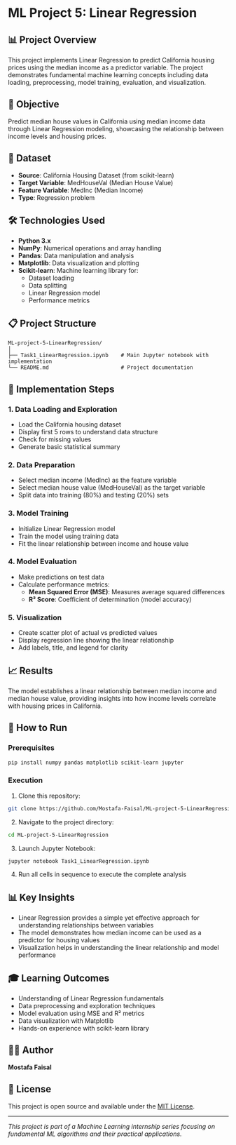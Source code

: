 # ML Project 5: Linear Regression

## 📊 Project Overview
This project implements Linear Regression to predict California housing prices using the median income as a predictor variable. The project demonstrates fundamental machine learning concepts including data loading, preprocessing, model training, evaluation, and visualization.

## 🎯 Objective
Predict median house values in California using median income data through Linear Regression modeling, showcasing the relationship between income levels and housing prices.

## 📁 Dataset
- **Source**: California Housing Dataset (from scikit-learn)
- **Target Variable**: MedHouseVal (Median House Value)
- **Feature Variable**: MedInc (Median Income)
- **Type**: Regression problem

## 🛠️ Technologies Used
- **Python 3.x**
- **NumPy**: Numerical operations and array handling
- **Pandas**: Data manipulation and analysis
- **Matplotlib**: Data visualization and plotting
- **Scikit-learn**: Machine learning library for:
  - Dataset loading
  - Data splitting
  - Linear Regression model
  - Performance metrics

## 📋 Project Structure
```
ML-project-5-LinearRegression/
│
├── Task1_LinearRegression.ipynb    # Main Jupyter notebook with implementation
└── README.md                       # Project documentation
```

## 🚀 Implementation Steps

### 1. Data Loading and Exploration
- Load the California housing dataset
- Display first 5 rows to understand data structure
- Check for missing values
- Generate basic statistical summary

### 2. Data Preparation
- Select median income (MedInc) as the feature variable
- Select median house value (MedHouseVal) as the target variable
- Split data into training (80%) and testing (20%) sets

### 3. Model Training
- Initialize Linear Regression model
- Train the model using training data
- Fit the linear relationship between income and house value

### 4. Model Evaluation
- Make predictions on test data
- Calculate performance metrics:
  - **Mean Squared Error (MSE)**: Measures average squared differences
  - **R² Score**: Coefficient of determination (model accuracy)

### 5. Visualization
- Create scatter plot of actual vs predicted values
- Display regression line showing the linear relationship
- Add labels, title, and legend for clarity

## 📈 Results
The model establishes a linear relationship between median income and median house value, providing insights into how income levels correlate with housing prices in California.

## 🔧 How to Run

### Prerequisites
```bash
pip install numpy pandas matplotlib scikit-learn jupyter
```

### Execution
1. Clone this repository:
```bash
git clone https://github.com/Mostafa-Faisal/ML-project-5-LinearRegression.git
```

2. Navigate to the project directory:
```bash
cd ML-project-5-LinearRegression
```

3. Launch Jupyter Notebook:
```bash
jupyter notebook Task1_LinearRegression.ipynb
```

4. Run all cells in sequence to execute the complete analysis

## 📊 Key Insights
- Linear Regression provides a simple yet effective approach for understanding relationships between variables
- The model demonstrates how median income can be used as a predictor for housing values
- Visualization helps in understanding the linear relationship and model performance

## 🎓 Learning Outcomes
- Understanding of Linear Regression fundamentals
- Data preprocessing and exploration techniques
- Model evaluation using MSE and R² metrics
- Data visualization with Matplotlib
- Hands-on experience with scikit-learn library

## 👨‍💻 Author
**Mostafa Faisal**

## 📄 License
This project is open source and available under the [MIT License](LICENSE).

---
*This project is part of a Machine Learning internship series focusing on fundamental ML algorithms and their practical applications.*

